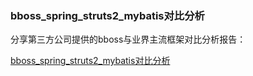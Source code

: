 ### bboss_spring_struts2_mybatis对比分析

分享第三方公司提供的bboss与业界主流框架对比分析报告：

[bboss_spring_struts2_mybatis对比分析](https://github.com/bbossgroups/bbossgroups-3.5/blob/bboss3.6.2/文档/bboss_spring_struts2_myibatis对比分析.zip?raw=true)